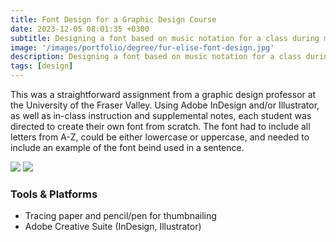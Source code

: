 ```yaml
---
title: Font Design for a Graphic Design Course
date: 2023-12-05 08:01:35 +0300
subtitle: Designing a font based on music notation for a class during my Bachelor of Fine Arts
image: '/images/portfolio/degree/fur-elise-font-design.jpg'
description: Designing a font based on music notation for a class during my Bachelor of Fine Arts
tags: [design]
---
```


This was a straightforward assignment from a graphic design professor at the University of the Fraser Valley. Using Adobe InDesign and/or Illustrator, as well as in-class instruction and supplemental notes, each student was directed to create their own font from scratch. The font had to include all letters from A-Z, could be either lowercase or uppercase, and needed to include an example of the font beind used in a sentence.

<div class="gallery-box">
  <div class="gallery">
    <img src="/images/portfolio/degree/fur-elise-beethoven.jpg" loading="lazy">
    <img src="/images/portfolio/degree/fur-elise-font.jpg" loading="lazy">
  </div>
</div>

### Tools & Platforms
- Tracing paper and pencil/pen for thumbnailing
- Adobe Creative Suite (InDesign, Illustrator)